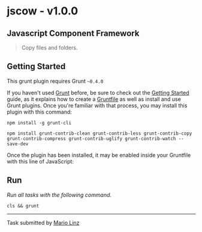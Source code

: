 # jscow - v1.0.0
## Javascript Component Framework

> Copy files and folders.


## Getting Started
This grunt plugin requires Grunt `~0.4.0`

If you haven't used [Grunt](http://gruntjs.com/) before, be sure to check out the [Getting Started](http://gruntjs.com/getting-started) guide, as it explains how to create a [Gruntfile](http://gruntjs.com/sample-gruntfile) as well as install and use Grunt plugins. Once you're familiar with that process, you may install this plugin with this command:

```shell
npm install -g grunt-cli
```

```shell
npm install grunt-contrib-clean grunt-contrib-less grunt-contrib-copy grunt-contrib-compress grunt-contrib-uglify grunt-contrib-watch --save-dev
```

Once the plugin has been installed, it may be enabled inside your Gruntfile with this line of JavaScript:

## Run
_Run all tasks with the following command._
```shell
cls && grunt
```

---

Task submitted by [Mario Linz](http://www.jscow.com/)
